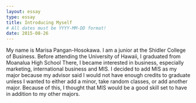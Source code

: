```yaml
---
layout: essay
type: essay
title: Introducing Myself 
# All dates must be YYYY-MM-DD format!
date: 2015-08-26
---
```


My name is Marisa Pangan-Hosokawa. I am a junior at the Shidler College of Business. Before attending the University of Hawaii, I graduated from Moanalua High School
There, I became interested in business, especially marketing, international business and MIS.
I decided to add MIS as my major because my advisor said I would not have enough credits to graduate unless I wanted to either add a minor, take random classes, or add another major.
Because of this, I thought that MIS would be a good skill set to have in addition to my other majors. 

